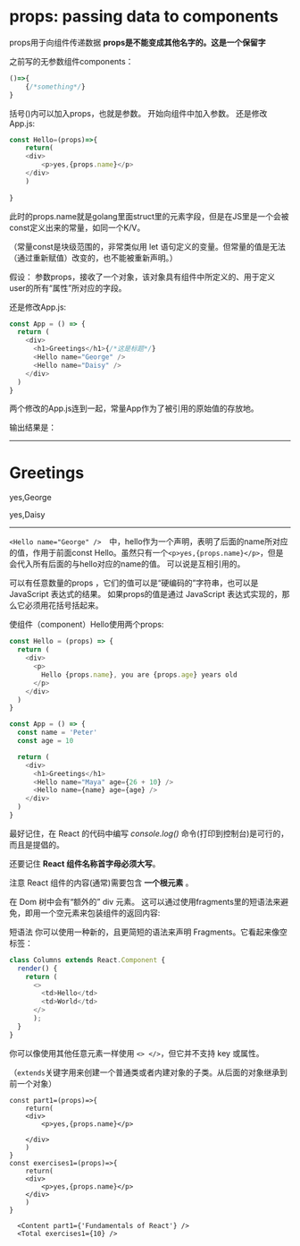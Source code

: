 # props: passing data to components
props用于向组件传递数据
**props是不能变成其他名字的。这是一个保留字**

之前写的无参数组件components：
```js
()=>{
	{/*something*/}
}
```
括号()内可以加入props，也就是参数。
开始向组件中加入参数。
还是修改App.js:
```js
const Hello=(props)=>{
	return(
	<div>
		<p>yes,{props.name}</p>
	</div>
	)
	
}
```
此时的props.name就是golang里面struct里的元素字段，但是在JS里是一个会被const定义出来的常量，如同一个K/V。

（常量const是块级范围的，非常类似用 let 语句定义的变量。但常量的值是无法（通过重新赋值）改变的，也不能被重新声明。）

假设：
参数props，接收了一个对象，该对象具有组件中所定义的、用于定义user的所有“属性”所对应的字段。

还是修改App.js:
```js
const App = () => {
  return (
    <div>
      <h1>Greetings</h1>{/*这是标题*/}
      <Hello name="George" />      
      <Hello name="Daisy" />    
    </div>
  )
}
```
两个修改的App.js连到一起，常量App作为了被引用的原始值的存放地。

输出结果是：

-----
 # Greetings

yes,George

 yes,Daisy
 
---------------------------------------

`<Hello name="George" />  `中，hello作为一个声明，表明了后面的name所对应的值，作用于前面const Hello。虽然只有一个`<p>yes,{props.name}</p>`，但是会代入所有后面的与hello对应的name的值。
可以说是互相引用的。

可以有任意数量的props ，它们的值可以是“硬编码的”字符串，也可以是 JavaScript 表达式的结果。 如果props的值是通过 JavaScript 表达式实现的，那么它必须用花括号括起来。

使组件（component）Hello使用两个props:

```js
const Hello = (props) => {
  return (
    <div>
      <p>
        Hello {props.name}, you are {props.age} years old
      </p>
    </div>
  )
}

const App = () => {
  const name = 'Peter'
  const age = 10

  return (
    <div>
      <h1>Greetings</h1>
      <Hello name="Maya" age={26 + 10} />
      <Hello name={name} age={age} />
    </div>
  )
}
```


最好记住，在 React 的代码中编写 _console.log()_ 命令(打印到控制台)是可行的，而且是提倡的。

还要记住 **React 组件名称首字母必须大写**。

注意 React 组件的内容(通常)需要包含 **一个根元素** 。

在 Dom 树中会有“额外的” div 元素。 这可以通过使用fragments里的短语法来避免，即用一个空元素来包装组件的返回内容:


短语法
你可以使用一种新的，且更简短的语法来声明 Fragments。它看起来像空标签：

```js
class Columns extends React.Component {
  render() {
    return (
      <>
		<td>Hello</td>
        <td>World</td>
      </>    
      );
  }
}
```

你可以像使用其他任意元素一样使用 `<> </>`，但它并不支持 key 或属性。

（`extends`关键字用来创建一个普通类或者内建对象的子类。从后面的对象继承到前一个对象）


```
const part1=(props)=>{
	return(
	<div>
		<p>yes,{props.name}</p>
		
	</div>
	)
}
const exercises1=(props)=>{
	return(
	<div>
		<p>yes,{props.name}</p>		
	</div>
	)
}
```
      <Content part1={'Fundamentals of React'} />
      <Total exercises1={10} />